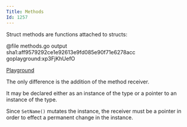 ```yaml
---
Title: Methods
Id: 1257
---
```

Struct methods are functions attached to structs:

@file methods.go output sha1:aff9579292ce1e92613e9fd085e90f71e6278acc goplayground:xp3FjKhUefO

[Playground](https://play.golang.org/p/I5e3yOaRcI)

The only difference is the addition of the method receiver.

It may be declared either as an instance of the type or a pointer to an instance of the type.

Since `SetName()` mutates the instance, the receiver must be a pointer in order to effect a permanent change in the instance.

<!-- TODO: more on pointer vs. value methods -->
